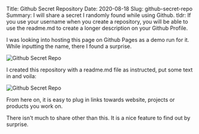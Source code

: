 Title: Github Secret Repository
Date: 2020-08-18
Slug: github-secret-repo
Summary: I will share a secret I randomly found while using Github.
tldr: If you use your username when you create a repository, you will be able to use the readme.md to create a longer description on your Github Profile.

I was looking into hosting this page on Github Pages as a demo run for it. While inputting the name, there I found a surprise.

<img  alt="Github Secret Repo" src="https://vidwalk.github.io/vidwalkBlog/images/githubsecret.png" data-action="zoom" >

I created this repository with a readme.md file as instructed, put some text in and voila:

<img  alt="Github Secret Repo" src="https://vidwalk.github.io/vidwalkBlog/images/readme-profile.png" data-action="zoom" >

From here on, it is easy to plug in links towards website, projects or products you work on.

There isn't much to share other than this. It is a nice feature to find out by surprise.